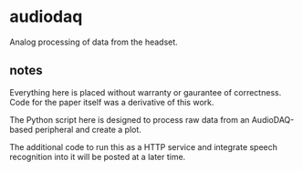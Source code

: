 audiodaq
========

Analog processing of data from the headset.

notes
-----
Everything here is placed without warranty or gaurantee of correctness. Code for the paper itself was a derivative of this work. 

The Python script here is designed to process raw data from an AudioDAQ-based peripheral and create a plot.

The additional code to run this as a HTTP service and integrate speech recognition into it will be posted at a later time.